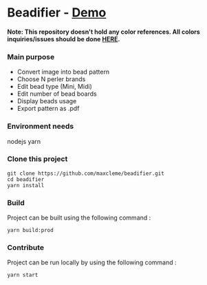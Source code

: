 # Beadifier - [Demo](http://beadifier.eremes.xyz)

**Note: This repository doesn't hold any color references. All colors inquiries/issues should be done [HERE](https://github.com/maxcleme/beadcolors).**

### Main purpose

* Convert image into bead pattern
* Choose N perler brands
* Edit bead type (Mini, Midi)
* Edit number of bead boards
* Display beads usage
* Export pattern as .pdf

### Environment needs
nodejs
yarn



### Clone this project
```
git clone https://github.com/maxcleme/beadifier.git
cd beadifier
yarn install
```

### Build
Project can be built using the following command :
```
yarn build:prod
```

### Contribute

Project can be run locally by using the following command : 
```
yarn start
```


